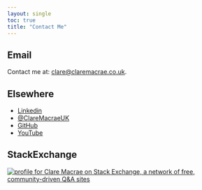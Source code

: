 ```yaml
---
layout: single
toc: true
title: "Contact Me"
---
```


## Email

Contact me at: <clare@claremacrae.co.uk>.

## Elsewhere

* [Linkedin](https://www.linkedin.com/in/claremacrae)
* [@ClareMacraeUK](https://twitter.com/ClareMacraeUK)
* [GitHub](https://github.com/claremacrae)
* [YouTube](http://www.youtube.com/channel/UCNxLq_HrqajGIvPMR63R64A/videos?flow=grid&view=0)

## StackExchange

[![profile for Clare Macrae on Stack Exchange, a network of free,
community-driven Q&A
sites](https://stackexchange.com/users/flair/36582.png "profile for Clare Macrae on Stack Exchange, a network of free, community-driven Q&A sites")](http://stackexchange.com/users/36582/clare-macrae)
